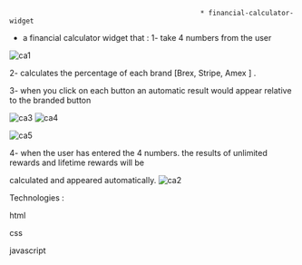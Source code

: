                                                    * financial-calculator-widget

* a financial calculator widget that :
1- take 4 numbers from the user

![ca1](https://user-images.githubusercontent.com/71194059/187963345-f8e01c57-1b9f-4745-a708-fdddb8870116.jpg)


2- calculates the percentage of each brand [Brex, Stripe, Amex ] .

3- when you click on each button an automatic result would appear relative to the branded button 

![ca3](https://user-images.githubusercontent.com/71194059/187962574-de4c23a9-1022-4870-9acc-47b94ffbb589.png)
![ca4](https://user-images.githubusercontent.com/71194059/187962610-702a35e7-0f6a-47f0-a4a9-7e673aee3fc9.png)

![ca5](https://user-images.githubusercontent.com/71194059/187962651-57a44e36-b58f-4f8c-9975-33d28611e261.png)

4- when the user has entered the 4 numbers. the results of unlimited rewards and lifetime rewards will be

calculated and appeared automatically.
![ca2](https://user-images.githubusercontent.com/71194059/187962717-60be2f16-e8f3-440b-a61b-54bed5f9552b.png)
 
 Technologies :
 
 html
 
 css  
 
 javascript
